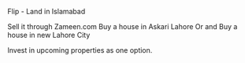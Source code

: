 Flip - Land in Islamabad

Sell it through Zameen.com
Buy a house in Askari Lahore
Or and Buy a house in new Lahore City

Invest in upcoming properties as one option. 